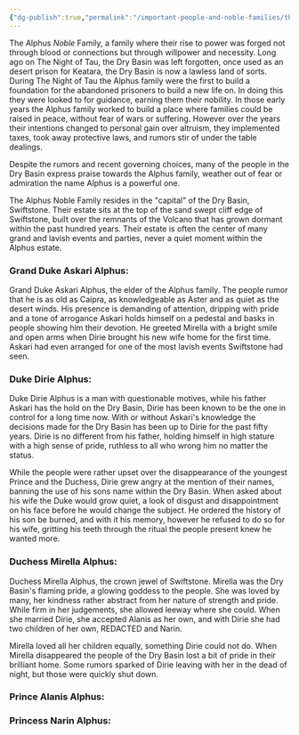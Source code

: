 ```yaml
---
{"dg-publish":true,"permalink":"/important-people-and-noble-families/the-alphus-noble-family/"}
---
```



The Alphus *Noble* Family, a family where their rise to power was forged not through blood or connections but through willpower and necessity. Long ago on The Night of Tau, the Dry Basin was left forgotten, once used as an desert prison for Keatara, the Dry Basin is now a lawless land of sorts. During The Night of Tau the Alphus family were the first to build a foundation for the abandoned prisoners to build a new life on. In doing this they were looked to for guidance, earning them their nobility. In those early years the Alphus family worked to build a place where families could be raised in peace, without fear of wars or suffering. However over the years their intentions changed to personal gain over altruism, they implemented taxes, took away protective laws, and rumors stir of under the table dealings.

Despite the rumors and recent governing choices, many of the people in the Dry Basin express praise towards the Alphus family, weather out of fear or admiration the name Alphus is a powerful one.

The Alphus Noble Family resides in the "capital" of the Dry Basin, Swiftstone. Their estate sits at the top of the sand swept cliff edge of Swiftstone,  built over the remnants of the Volcano that has grown dormant within the past hundred years. Their estate is often the center of many grand and lavish events and parties, never a quiet moment within the Alphus estate.

### Grand Duke Askari Alphus:

Grand Duke Askari Alphus, the elder of the Alphus family. The people rumor that he is as old as Caipra, as knowledgeable as Aster and as quiet as the desert winds. His presence is demanding of attention, dripping with pride and a tone of arrogance Askari holds himself on a pedestal and basks in people showing him their devotion. He greeted Mirella with a bright smile and open arms when Dirie brought his new wife home for the first time. Askari had even arranged for one of the most lavish events Swiftstone had seen.

### Duke Dirie Alphus:

Duke Dirie Alphus is a man with questionable motives, while his father Askari has the hold on the Dry Basin, Dirie has been known to be the one in control for a long time now. With or without Askari's knowledge the decisions made for the Dry Basin has been up to Dirie for the past fifty years. Dirie is no different from his father, holding himself in high stature with a high sense of pride, ruthless to all who wrong him no matter the status.

While the people were rather upset over the disappearance of the youngest Prince and the Duchess, Dirie grew angry at the mention of their names, banning the use of his sons name within the Dry Basin. When asked about his wife the Duke would grow quiet, a look of disgust and disappointment on his face before he would change the subject. He ordered the history of his son be burned, and with it his memory, however he refused to do so for his wife, gritting his teeth through the ritual the people present knew he wanted more. 

### Duchess Mirella Alphus:

Duchess Mirella Alphus, the crown jewel of Swiftstone. Mirella was the Dry Basin's flaming pride, a glowing goddess to the people. She was loved by many, her kindness rather abstract from her nature of strength and pride. While firm in her judgements, she allowed leeway where she could. When she married Dirie, she accepted Alanis as her own, and with Dirie she had two children of her own, REDACTED and Narin.

Mirella loved all her children equally, something Dirie could not do. When Mirella disappeared the people of the Dry Basin lost a bit of pride in their brilliant home. Some rumors sparked of Dirie leaving with her in the dead of night, but those were quickly shut down.

### Prince Alanis Alphus:

### Princess Narin Alphus:


